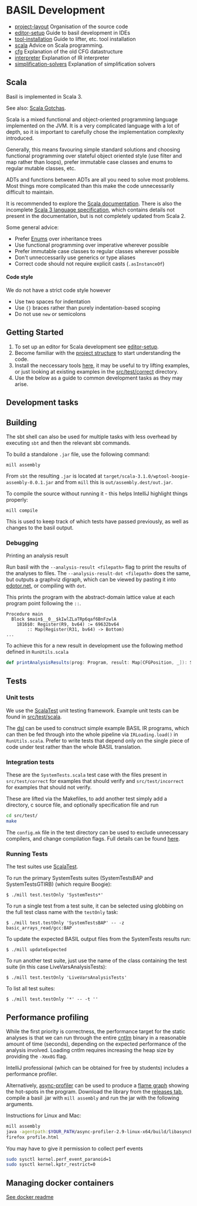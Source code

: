 # BASIL Development

- [project-layout](project-layout.md) Organisation of the source code
- [editor-setup](editor-setup.md) Guide to basil development in IDEs 
- [tool-installation](tool-installation.md) Guide to lifter, etc. tool installation
- [scala](scala.md) Advice on Scala programming.
- [cfg](cfg.md) Explanation of the old CFG datastructure 
- [interpreter](interpreter.md) Explanation of IR interpreter
- [simplification-solvers](simplification-solvers.md) Explanation of simplification solvers


## Scala

Basil is implemented in Scala 3.

See also: [Scala Gotchas](scala.md).

Scala is a mixed functional and object-oriented programming language implemented on the JVM. It is a very complicated 
language with a lot of depth, so it is important to carefully chose the implementation complexity introduced. 

Generally, this means favouring simple standard solutions and choosing functional programming over stateful object oriented style 
(use filter and map rather than loops), prefer immutable case classes and enums to regular mutable classes, etc.

ADTs and functions between ADTs are all you need to solve most problems. Most
things more complicated than this make the code unnecessarily difficult to maintain. 

It is recommended to explore the [Scala documentation](https://docs.scala-lang.org/scala3/book/introduction.html).
There is also the incomplete [Scala 3 language specification](https://github.com/scala/scala3/tree/main/docs/_spec), 
which contains details not present in the documentation, but is not completely updated from Scala 2.

Some general advice:

- Prefer [Enums](https://docs.scala-lang.org/scala3/book/types-adts-gadts.html) over inheritance trees
- Use functional programming over imperative wherever possible
- Prefer immutable case classes to regular classes wherever possible
- Don't unneccessarily use generics or type aliases 
- Correct code should not require explicit casts (`.asInstanceOf`)

#### Code style

We do not have a strict code style however 

- Use two spaces for indentation
- Use `{}` braces rather than purely indentation-based scoping
- Do not use `new` or semicolons

## Getting Started

1. To set up an editor for Scala development see [editor-setup](editor-setup.md).
2. Become familiar with the [project structure](project-layout.md) to start understanding the code.
3. Install the neccessary tools [here](tool-installation.md), it may be useful to try
   lifting examples, or just looking at existing examples in the 
   [src/test/correct](../../src/test/correct) directory.
4. Use the below as a guide to common development tasks as they may arise. 

## Development tasks

## Building

The sbt shell can also be used for multiple tasks with less overhead by executing `sbt` and then the relevant sbt commands.

To build a standalone `.jar` file, use the following command:

`mill assembly`

From `sbt` the resulting `.jar` is located at `target/scala-3.1.0/wptool-boogie-assembly-0.0.1.jar` and from 
`mill` this is `out/assembly.dest/out.jar`.

To compile the source without running it - this helps IntelliJ highlight things properly:

`mill compile`

This is used to keep track of which tests have passed previously, as well as changes to the basil output.

### Debugging

Printing an analysis result

Run basil with the `--analysis-result <filepath>` flag to print the results of the analyses to files.
The `--analysis-result-dot <filepath>` does the same, but outputs a graphviz digraph, which can be viewed by pasting it into [edotor.net](edotor.net), or compiling with `dot`.

This prints the program with the abstract-domain lattice value at each program point following the `::`. 

```
Procedure main
  Block $main$__0__$kIwlZLaTRp6qaf6BnFzwlA
    1816$0: Register(R9, bv64) := 69632bv64
        :: Map(Register(R31, bv64) -> Bottom)
...
```

To achieve this for a new result in development use the following method defined in `RunUtils.scala`

```scala
def printAnalysisResults(prog: Program, result: Map[CFGPosition, _]): String 
```

## Tests

### Unit tests

We use the [ScalaTest](https://www.scalatest.org/) unit testing framework. Example unit tests can be found in [src/test/scala](../src/test/scala/).

The [dsl](../basil-ir.md#constructing-programs-in-code) can be used to construct simple example BASIL IR programs, which can then be fed through into the whole pipeline via `IRLoading.load()` in
`RunUtils.scala`. Prefer to write tests that depend only on the single piece of code under test rather than the whole BASIL translation. 

### Integration tests

These are the `SystemTests.scala` test case with the files present in `src/test/correct` for examples that should verify and `src/test/incorrect`
for examples that should not verify. 

These are lifted via the Makefiles, to add another test simply add a directory, c source file, and optionally specification file and run 

```sh
cd src/test/
make
```

The `config.mk` file in the test directory can be used to exclude unnecessary compilers, and change compilation flags. 
Full details can be found [here](../src/test/readme.md).

### Running Tests

The test suites use [ScalaTest](https://www.scalatest.org/).

To run the primary SystemTests suites (SystemTestsBAP and SystemTestsGTIRB) (which require Boogie):

```
$ ./mill test.testOnly 'SystemTests*'
```

To run a single test from a test suite, it can be selected using globbing on the full test class name with the `testOnly` task:

```
$ ./mill test.testOnly 'SystemTestsBAP' -- -z basic_arrays_read/gcc:BAP
```

To update the expected BASIL output files from the SystemTests results run:

```
$ ./mill updateExpected
```

To run another test suite, just use the name of the class containing the test suite (in this case LiveVarsAnalysisTests):

```
$ ./mill test.testOnly 'LiveVarsAnalysisTests'
```

To list all test suites:

```
$ ./mill test.testOnly '*' -- -t ''
```

## Performance profiling

While the first priority is correctness, the performance target for the static 
analyses is that we can run through the entire 
[cntlm](https://github.com/versat/cntlm) binary in a reasonable amount of time 
(seconds), depending on the expected performance of the analysis involved. 
Loading cntlm requires increasing the heap size by providing the `-Xmx8G` flag.

IntelliJ professional (which can be obtained for free by students) includes a performance profiler.

Alternatively, [async-profiler](https://github.com/async-profiler/async-profiler) can be used to produce a 
[flame graph](https://brendangregg.com/flamegraphs.html) showing the hot-spots in the program. Download the library from 
the [releases tab](https://github.com/async-profiler/async-profiler/releases), compile a basil .jar with `mill assembly` and run the jar with the following arguments.

Instructions for Linux and Mac:

```sh
mill assembly
java -agentpath:$YOUR_PATH/async-profiler-2.9-linux-x64/build/libasyncProfiler.so=start,event=cpu,file=profile.html -Xmx8G -jar out/assembly.dest/out.jar -i examples/cntlm-new/cntlm-new.adt -r examples/cntlm-new/cntlm-new.relf --analyse;
firefox profile.html
```

You may have to give it permission to collect perf events

```sh
sudo sysctl kernel.perf_event_paranoid=1
sudo sysctl kernel.kptr_restrict=0
```


## Managing docker containers

[See docker readme](../../docker/readme.md)

